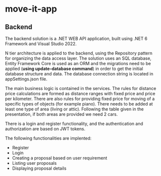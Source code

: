 # move-it-app

## Backend
The backend solution is a .NET WEB API application, built using .NET 6 Framework and Visual Studio 2022.

N tier architecture is applied to the backend, using the Repository pattern for organizing the data access layer.
The solution uses an SQL database, Entity Framework Core is used as an ORM and the migrations need to be applied (<strong>using update-database command</strong>)
in order to get the initial database structure and data. The database connection string is located in appSettings.json file.

The main business logic is contained in the services. The rules for distance price calculations are formed as distance ranges
with fixed price and price per kilometer. There are also rules for providing fixed price for moving of a specific types of objects (for example piano).
There needs to be added at least one type of area (living or attic). Following the table given in the presentation, if both areas are provided we need 2 cars.

There is a login and register functionality, and the authentication and authorization are based on JWT tokens.

The following functionalities are implented:
- Register
- Login
- Creating a proposal based on user requirement
- Listing user proposals
- Displaying proposal details